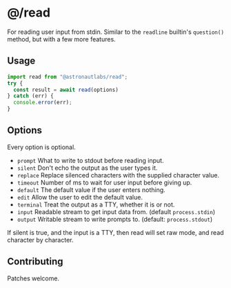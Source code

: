 # @/read

For reading user input from stdin. Similar to the `readline` builtin's `question()` method, but with a
few more features.

## Usage

```typescript
import read from "@astronautlabs/read";
try {
  const result = await read(options)
} catch (err) {
  console.error(err);
}
```

## Options

Every option is optional.

* `prompt` What to write to stdout before reading input.
* `silent` Don't echo the output as the user types it.
* `replace` Replace silenced characters with the supplied character value.
* `timeout` Number of ms to wait for user input before giving up.
* `default` The default value if the user enters nothing.
* `edit` Allow the user to edit the default value.
* `terminal` Treat the output as a TTY, whether it is or not.
* `input` Readable stream to get input data from. (default `process.stdin`)
* `output` Writable stream to write prompts to. (default: `process.stdout`)

If silent is true, and the input is a TTY, then read will set raw
mode, and read character by character.

## Contributing

Patches welcome.
